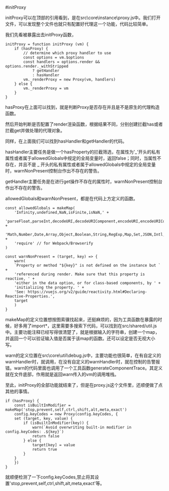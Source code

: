 #initProxy

initProxy可以在顶部的引用看到，是在src\core\instance\proxy.js中。我们打开文件，可以发现整个文件也就只有配置好代理这一个功能，代码比较简单。

我们先看被暴露出去initProxy函数，

    initProxy = function initProxy (vm) {
        if (hasProxy) {
            // determine which proxy handler to use
            const options = vm.$options
            const handlers = options.render && options.render._withStripped
                ? getHandler
                : hasHandler
            vm._renderProxy = new Proxy(vm, handlers)
        } else {
            vm._renderProxy = vm
        }
    }

hasProxy在上面可以找到，就是判断Proxy是否存在并且是不是原生的代理构造函数。

然后开始判断是否配置了render渲染函数，根据结果不同，分别创建拦截has或者拦截get并做处理的代理对象。

同样，在上面我们可以找到hasHandler和getHandler的代码。

hasHandler主要任务是做一个hasProperty的拦截筛选，在属性为'_'开头的私有属性或者属于allowedGlobals中规定的全局变量时，返回false；同时，当属性不存在，并且不是 _ 开头的私有属性或者属于allowedGlobals中规定的全局变量时，warnNonPresent控制台作出不存在的警告。

getHandler主要任务是在进行get操作不存在的属性时，warnNonPresent控制台作出不存在的警告。

allowedGlobals和warnNonPresent，都是在代码上方定义的函数。
    
    const allowedGlobals = makeMap(
        'Infinity,undefined,NaN,isFinite,isNaN,' +
        'parseFloat,parseInt,decodeURI,decodeURIComponent,encodeURI,encodeURIComponent,' +
        'Math,Number,Date,Array,Object,Boolean,String,RegExp,Map,Set,JSON,Intl,' +
        'require' // for Webpack/Browserify
    )

    const warnNonPresent = (target, key) => {
        warn(
        `Property or method "${key}" is not defined on the instance but ` +
        'referenced during render. Make sure that this property is reactive, ' +
        'either in the data option, or for class-based components, by ' +
        'initializing the property. ' +
        'See: https://vuejs.org/v2/guide/reactivity.html#Declaring-Reactive-Properties.',
        target
        )
    }

makeMap的定义位置想按图索骥找起来，还挺麻烦的，因为工具函数在暴露的时候，好多用了import*，这里需要多搜索下代码，可以找到在src/shared/util.js中。主要功能注释已经写得很清楚了，就是根据输入的字符串，创建一个map，并返回一个可以验证输入值是否属于该map的函数。还可以设定是否无视大小写。

warn的定义位置在src\core\util\debug.js中，主要功能也很简单，在有自定义的warnHandler时，就调用，在没有自定义的warnHandler时，就在控制的告警报错。warn的代码里面也调用了一个工具函数generateComponentTrace。其定义就在文件底部，作用就是返回warn传入的vm的调用堆栈。

至此，initProxy的全部功能就结束了，但是在proxy.js这个文件里，还顺便做了点其他的事情。

    if (hasProxy) {
        const isBuiltInModifier = makeMap('stop,prevent,self,ctrl,shift,alt,meta,exact')
        config.keyCodes = new Proxy(config.keyCodes, {
        set (target, key, value) {
            if (isBuiltInModifier(key)) {
                warn(`Avoid overwriting built-in modifier in config.keyCodes: .${key}`)
                return false
            } else {
                target[key] = value
                return true
            }
        }
        })
    }

就顺便检测了一下config.keyCodes,禁止将其设置'stop,prevent,self,ctrl,shift,alt,meta,exact'等。